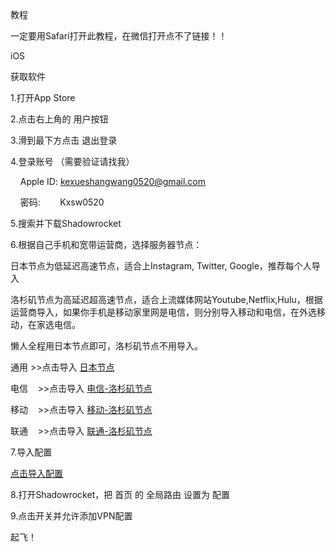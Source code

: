 教程

一定要用Safari打开此教程，在微信打开点不了链接！！

iOS

获取软件

1.打开App Store

2.点击右上角的 用户按钮

3.滑到最下方点击 退出登录

4.登录账号 （需要验证请找我）

    Apple ID: kexueshangwang0520@gmail.com
    
    密码:        Kxsw0520
    
5.搜索并下载Shadowrocket

6.根据自己手机和宽带运营商，选择服务器节点：

日本节点为低延迟高速节点，适合上Instagram, Twitter, Google，推荐每个人导入

洛杉矶节点为高延迟超高速节点，适合上流媒体网站Youtube,Netflix,Hulu，根据运营商导入，如果你手机是移动家里网是电信，则分别导入移动和电信，在外选移动，在家选电信。

懒人全程用日本节点即可，洛杉矶节点不用导入。

通用    >>点击导入 [日本节点](http://shadowrocket://add/vmess://YXV0bzo3NzVkNTNkMS0xMDdkLTRkNDctODFlMy1kM2U1YzIxM2UyMjVAYzZzNC5qYW1qYW1zLm5ldDo3Mjcx?remarks=%E6%97%A5%E6%9C%AC%E8%8A%82%E7%82%B9%20Instagram/Twitter/Google&path=/&obfs=none&alterId=8)

电信    >>点击导入 [电信-洛杉矶节点](http://shadowrocket://add/vmess://YXV0bzo3NzVkNTNkMS0xMDdkLTRkNDctODFlMy1kM2U1YzIxM2UyMjVAYzZzMy5qYW1qYW1zLm5ldDo3Mjcx?remarks=%E7%94%B5%E4%BF%A1-%E6%B4%9B%E6%9D%89%E7%9F%B6%E8%8A%82%E7%82%B9%20Youtube/Netflix/Hulu&path=/&obfs=none&alterId=8)

移动    >>点击导入 [移动-洛杉矶节点](http://shadowrocket://add/ss://YWVzLTI1Ni1nY206U2d4QWFFTXNUOEtmRGJGaEBjNnMyLmphbWphbXMubmV0OjcyNzE#%E7%A7%BB%E5%8A%A8-%E6%B4%9B%E6%9D%89%E7%9F%B6%E8%8A%82%E7%82%B9%20Youtube/Netflix/Hulu)

联通    >>点击导入 [联通-洛杉矶节点](http://shadowrocket://add/ss://YWVzLTI1Ni1nY206U2d4QWFFTXNUOEtmRGJGaEBjNnMxLmphbWphbXMubmV0OjcyNzE#%E8%81%94%E9%80%9A-%E6%B4%9B%E6%9D%89%E7%9F%B6%E8%8A%82%E7%82%B9%20Youtube/Netflix/Hulu)

7.导入配置

[点击导入配置](http://shadowrocket//config/add/https://h2y.github.io/Shadowrocket-ADBlock-Rules/sr_top500_banlist_ad.conf)

8.打开Shadowrocket，把 首页 的 全局路由 设置为 配置

9.点击开关并允许添加VPN配置

起飞！

